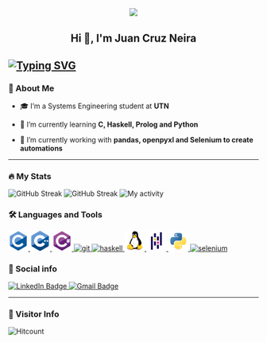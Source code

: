 <div id="header" align="center">
  <img src=https://raw.githubusercontent.com/halfrost/halfrost/master/icons/header_.png width="1000"/>
</div>

<h2 align="center">Hi 👋, I'm Juan Cruz Neira</h2>

[![Typing SVG](https://readme-typing-svg.demolab.com?font=Raleway&weight=500&size=25&pause=1000&color=1889F7&vCenter=true&width=435&lines=Welcome+to+my+GitHub+page)](https://git.io/typing-svg)
---
### 👦 About Me
- 🎓 I’m a Systems Engineering student at **UTN**

- 🌱 I’m currently learning **C, Haskell, Prolog and Python**

- 🔭 I’m currently working with **pandas, openpyxl and Selenium to create automations**

--- 

### 🔥 My Stats 
![GitHub Streak](https://github-readme-stats.vercel.app/api?username=jcneira14&count_private=true&show_icons=true&theme=midnight-purple)
![GitHub Streak](https://streak-stats.demolab.com/?user=jcneira14&theme=midnight-purple)
![My activity](https://github-readme-activity-graph.cyclic.app/graph?username=jcneira14&theme=high-contrast	)
<a href="https://github.com/jcneira14/github-stats">
</a>


### :hammer_and_wrench: Languages and Tools 

<p align="left"> <a href="https://www.cprogramming.com/" target="_blank" rel="noreferrer"> <img src="https://raw.githubusercontent.com/devicons/devicon/master/icons/c/c-original.svg" alt="c" width="40" height="40"/> </a> <a href="https://www.w3schools.com/cpp/" target="_blank" rel="noreferrer"> <img src="https://raw.githubusercontent.com/devicons/devicon/master/icons/cplusplus/cplusplus-original.svg" alt="cplusplus" width="40" height="40"/> </a> <a href="https://www.w3schools.com/cs/" target="_blank" rel="noreferrer"> <img src="https://raw.githubusercontent.com/devicons/devicon/master/icons/csharp/csharp-original.svg" alt="csharp" width="40" height="40"/> </a> <a href="https://git-scm.com/" target="_blank" rel="noreferrer"> <img src="https://www.vectorlogo.zone/logos/git-scm/git-scm-icon.svg" alt="git" width="40" height="40"/> </a> <a href="https://www.haskell.org/" target="_blank" rel="noreferrer"> <img src="https://upload.wikimedia.org/wikipedia/commons/1/1c/Haskell-Logo.svg" alt="haskell" width="40" height="40"/> </a> <a href="https://www.linux.org/" target="_blank" rel="noreferrer"> <img src="https://raw.githubusercontent.com/devicons/devicon/master/icons/linux/linux-original.svg" alt="linux" width="40" height="40"/> </a> <a href="https://pandas.pydata.org/" target="_blank" rel="noreferrer"> <img src="https://raw.githubusercontent.com/devicons/devicon/2ae2a900d2f041da66e950e4d48052658d850630/icons/pandas/pandas-original.svg" alt="pandas" width="40" height="40"/> </a> <a href="https://www.python.org" target="_blank" rel="noreferrer"> <img src="https://raw.githubusercontent.com/devicons/devicon/master/icons/python/python-original.svg" alt="python" width="40" height="40"/> </a> <a href="https://www.selenium.dev" target="_blank" rel="noreferrer"> <img src="https://raw.githubusercontent.com/detain/svg-logos/780f25886640cef088af994181646db2f6b1a3f8/svg/selenium-logo.svg" alt="selenium" width="40" height="40"/> </a> </p>

### 🔗 Social info

<div id="badges">
    <a href="https://www.linkedin.com/in/juancruzneira/">
    <img src="https://img.shields.io/badge/LinkedIn-blue?style=for-the-badge&logo=linkedin&logoColor=white" alt="LinkedIn Badge"/>
    </a>
    <a href="https://mail.google.com/mail/u/0/?fs=1&tf=cm&to=juancruzneira@gmail.com">
    <img src="https://img.shields.io/badge/Gmail-D14836?style=for-the-badge&logo=gmail&logoColor=white" alt="Gmail Badge"/>
    </a>
</div>

---

### 👀 Visitor Info

![Hitcount](https://komarev.com/ghpvc/?username=jcneira14&color=57bcd9)
